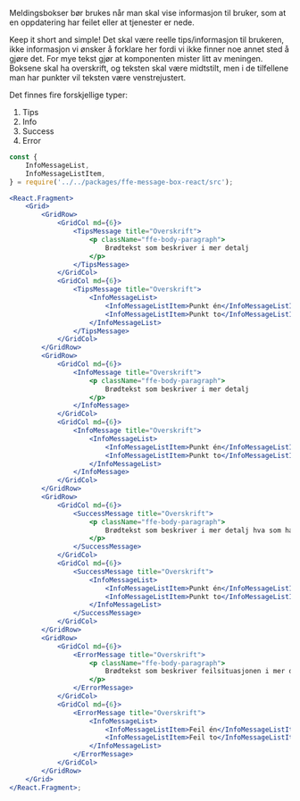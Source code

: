Meldingsbokser bør brukes når man skal vise informasjon til bruker, som at en oppdatering har feilet eller at tjenester er nede.

Keep it short and simple! Det skal være reelle tips/informasjon til brukeren, ikke informasjon vi ønsker å forklare her
fordi vi ikke finner noe annet sted å gjøre det. For mye tekst gjør at komponenten mister litt av meningen. Boksene
skal ha overskrift, og teksten skal være midtstilt, men i de tilfellene man har punkter vil teksten være venstrejustert.

Det finnes fire forskjellige typer:

1.  Tips
2.  Info
3.  Success
4.  Error

```jsx
const {
    InfoMessageList,
    InfoMessageListItem,
} = require('../../packages/ffe-message-box-react/src');

<React.Fragment>
    <Grid>
        <GridRow>
            <GridCol md={6}>
                <TipsMessage title="Overskrift">
                    <p className="ffe-body-paragraph">
                        Brødtekst som beskriver i mer detalj
                    </p>
                </TipsMessage>
            </GridCol>
            <GridCol md={6}>
                <TipsMessage title="Overskrift">
                    <InfoMessageList>
                        <InfoMessageListItem>Punkt én</InfoMessageListItem>
                        <InfoMessageListItem>Punkt to</InfoMessageListItem>
                    </InfoMessageList>
                </TipsMessage>
            </GridCol>
        </GridRow>
        <GridRow>
            <GridCol md={6}>
                <InfoMessage title="Overskrift">
                    <p className="ffe-body-paragraph">
                        Brødtekst som beskriver i mer detalj
                    </p>
                </InfoMessage>
            </GridCol>
            <GridCol md={6}>
                <InfoMessage title="Overskrift">
                    <InfoMessageList>
                        <InfoMessageListItem>Punkt én</InfoMessageListItem>
                        <InfoMessageListItem>Punkt to</InfoMessageListItem>
                    </InfoMessageList>
                </InfoMessage>
            </GridCol>
        </GridRow>
        <GridRow>
            <GridCol md={6}>
                <SuccessMessage title="Overskrift">
                    <p className="ffe-body-paragraph">
                        Brødtekst som beskriver i mer detalj hva som har skjedd
                    </p>
                </SuccessMessage>
            </GridCol>
            <GridCol md={6}>
                <SuccessMessage title="Overskrift">
                    <InfoMessageList>
                        <InfoMessageListItem>Punkt én</InfoMessageListItem>
                        <InfoMessageListItem>Punkt to</InfoMessageListItem>
                    </InfoMessageList>
                </SuccessMessage>
            </GridCol>
        </GridRow>
        <GridRow>
            <GridCol md={6}>
                <ErrorMessage title="Overskrift">
                    <p className="ffe-body-paragraph">
                        Brødtekst som beskriver feilsituasjonen i mer detalj
                    </p>
                </ErrorMessage>
            </GridCol>
            <GridCol md={6}>
                <ErrorMessage title="Overskrift">
                    <InfoMessageList>
                        <InfoMessageListItem>Feil én</InfoMessageListItem>
                        <InfoMessageListItem>Feil to</InfoMessageListItem>
                    </InfoMessageList>
                </ErrorMessage>
            </GridCol>
        </GridRow>
    </Grid>
</React.Fragment>;
```
